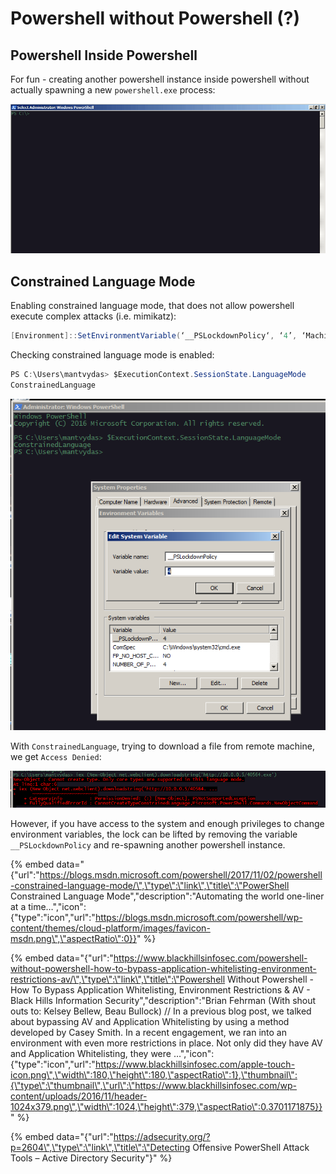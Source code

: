# Powershell without Powershell \(?\)

## Powershell Inside Powershell

For fun - creating another powershell instance inside powershell without actually spawning a new `powershell.exe` process:

![](../.gitbook/assets/ps-invoke.gif)

## Constrained Language Mode

Enabling constrained language mode, that does not allow powershell execute complex attacks \(i.e. mimikatz\):

```csharp
[Environment]::SetEnvironmentVariable(‘__PSLockdownPolicy‘, ‘4’, ‘Machine‘)
```

Checking constrained language mode is enabled:

```csharp
PS C:\Users\mantvydas> $ExecutionContext.SessionState.LanguageMode
ConstrainedLanguage
```

![](../.gitbook/assets/ps-constrained.png)

With `ConstrainedLanguage`, trying to download a file from remote machine, we get `Access Denied`:

![](../.gitbook/assets/ps-constrained-download-denied.png)

However, if you have access to the system and enough privileges to change environment variables, the lock can be lifted by removing the variable `__PSLockdownPolicy` and re-spawning another powershell instance.

{% embed data="{\"url\":\"https://blogs.msdn.microsoft.com/powershell/2017/11/02/powershell-constrained-language-mode/\",\"type\":\"link\",\"title\":\"PowerShell Constrained Language Mode\",\"description\":\"Automating the world one-liner at a time…\",\"icon\":{\"type\":\"icon\",\"url\":\"https://blogs.msdn.microsoft.com/powershell/wp-content/themes/cloud-platform/images/favicon-msdn.png\",\"aspectRatio\":0}}" %}

{% embed data="{\"url\":\"https://www.blackhillsinfosec.com/powershell-without-powershell-how-to-bypass-application-whitelisting-environment-restrictions-av/\",\"type\":\"link\",\"title\":\"Powershell Without Powershell - How To Bypass Application Whitelisting, Environment Restrictions & AV - Black Hills Information Security\",\"description\":\"Brian Fehrman \(With shout outs to: Kelsey Bellew, Beau Bullock\) // In a previous blog post, we talked about bypassing AV and Application Whitelisting by using a method developed by Casey Smith. In a recent engagement, we ran into an environment with even more restrictions in place. Not only did they have AV and Application Whitelisting, they were …\",\"icon\":{\"type\":\"icon\",\"url\":\"https://www.blackhillsinfosec.com/apple-touch-icon.png\",\"width\":180,\"height\":180,\"aspectRatio\":1},\"thumbnail\":{\"type\":\"thumbnail\",\"url\":\"https://www.blackhillsinfosec.com/wp-content/uploads/2016/11/header-1024x379.png\",\"width\":1024,\"height\":379,\"aspectRatio\":0.3701171875}}" %}

{% embed data="{\"url\":\"https://adsecurity.org/?p=2604\",\"type\":\"link\",\"title\":\"Detecting Offensive PowerShell Attack Tools – Active Directory Security\"}" %}

